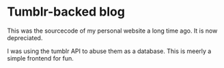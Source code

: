# Tumblr-backed blog
This was the sourcecode of my personal website a long time ago. It is now depreciated.

I was using the tumblr API to abuse them as a database. This is meerly a simple frontend for fun.
